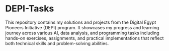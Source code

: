 # DEPI-Tasks
This repository contains my solutions and projects from the Digital Egypt Pioneers Initiative (DEPI) program. It showcases my progress and learning journey across various AI, data analysis, and programming tasks including hands-on exercises, assignments, and practical implementations that reflect both technical skills and problem-solving abilities.
